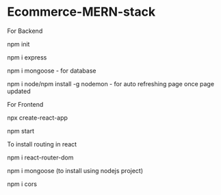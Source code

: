# Ecommerce-MERN-stack

For Backend

npm init

npm i express

npm i mongoose - for database

npm i node/npm install -g nodemon - for auto refreshing page once page updated


For Frontend

npx create-react-app

npm start

To install routing in react

npm i react-router-dom

npm i mongoose (to install using nodejs project)

npm i cors
